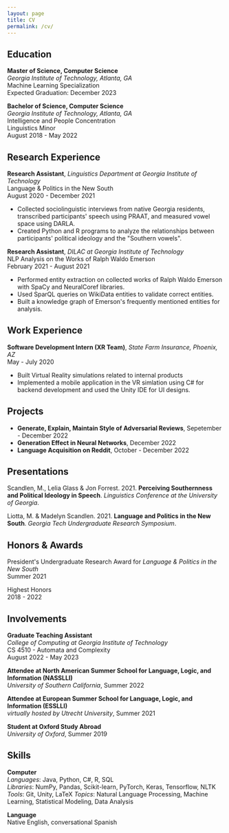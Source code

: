 ```yaml
---
layout: page
title: CV
permalink: /cv/
---
```


## Education

**Master of Science, Computer Science** <br>
_Georgia Institute of Technology, Atlanta, GA_<br>
Machine Learning Specialization<br>
Expected Graduation: December 2023 <br>

**Bachelor of Science, Computer Science** <br>
_Georgia Institute of Technology, Atlanta, GA_<br>
Intelligence and People Concentration<br>
Linguistics Minor<br>
August 2018 - May 2022 <br>

## Research Experience

**Research Assistant**, _Linguistics Department at Georgia Institute of Technology_ <br>
Language & Politics in the New South <br>
August 2020 - December 2021 <br>
- Collected sociolinguistic interviews from native Georgia residents, transcribed participants' speech using PRAAT, and measured vowel space using DARLA.
- Created Python and R programs to analyze the relationships between participants' political ideology and the "Southern vowels".

**Research Assistant**, _DILAC at Georgia Institute of Technology_ <br>
NLP Analysis on the Works of Ralph Waldo Emerson <br>
February 2021 - August 2021 <br>
- Performed entity extraction on collected works of Ralph Waldo Emerson with SpaCy and NeuralCoref libraries.
- Used SparQL queries on WikiData entities to validate correct entities.
- Built a knowledge graph of Emerson's frequently mentioned entities for analysis.

## Work Experience

**Software Development Intern (XR Team)**, _State Farm Insurance, Phoenix, AZ_<br>
May - July 2020 <br>
- Built Virtual Reality simulations related to internal products
- Implemented a mobile application in the VR simlation using C# for backend development and used the Unity IDE for UI designs.

## Projects

- **Generate, Explain, Maintain Style of Adversarial Reviews**, Sepetember - December 2022 <br>
- **Generation Effect in Neural Networks**, December 2022 <br>
- **Language Acquisition on Reddit**, October - December 2022 <br>

## Presentations

Scandlen, M., Lelia Glass & Jon Forrest. 2021. **Perceiving Southernness and Political Ideology in Speech**. _Linguistics Conference at the University of Georgia_. <br>

Liotta, M. & Madelyn Scandlen. 2021. **Language and Politics in the New South**. _Georgia Tech Undergraduate Research Symposium_. <br>

## Honors & Awards

President's Undergraduate Research Award for _Language & Politics in the New South_ <br>
Summer 2021 <br>

Highest Honors <br>
2018 - 2022 <br>

## Involvements

**Graduate Teaching Assistant** <br>
_College of Computing at Georgia Institute of Technology_ <br>
CS 4510 - Automata and Complexity <br>
August 2022 - May 2023 <br>

**Attendee at North American Summer School for Language, Logic, and Information (NASSLLI)** <br>
_University of Southern California_, Summer 2022 <br>

**Attendee at European Summer School for Language, Logic, and Information (ESSLLI)** <br>
_virtually hosted by Utrecht University_, Summer 2021 <br>

**Student at Oxford Study Abroad** <br>
_University of Oxford_, Summer 2019 <br>

## Skills

**Computer** <br>
_Languages_: Java, Python, C#, R, SQL <br>
_Libraries_: NumPy, Pandas, Scikit-learn, PyTorch, Keras, Tensorflow, NLTK <br> 
_Tools_: Git, Unity, LaTeX
_Topics_: Natural Language Processing, Machine Learning, Statistical Modeling, Data Analysis <br>

**Language** <br>
Native English, conversational Spanish <br>
